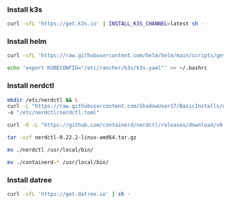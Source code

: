 ### Install k3s
```bash
curl -sfL 'https://get.k3s.io' | INSTALL_K3S_CHANNEL=latest sh -
```

### Install helm
```bash
curl -sfL 'https://raw.githubusercontent.com/helm/helm/main/scripts/get-helm-3' | sh -
```
```bash
echo 'export KUBECONFIG="/etc/rancher/k3s/k3s.yaml"' >> ~/.bashrc
```

### Install nerdctl
```bash
mkdir /etc/nerdctl && \
curl -L "https://raw.githubusercontent.com/ShadowUser17/BasicInstalls/master/k3s/k3s-nerdctl.toml" \
-o "/etc/nerdctl/nerdctl.toml"
```
```bash
curl -O -L "https://github.com/containerd/nerdctl/releases/download/v0.22.2/nerdctl-0.22.2-linux-amd64.tar.gz"
```
```bash
tar -xzf nerdctl-0.22.2-linux-amd64.tar.gz
```
```bash
mv ./nerdctl /usr/local/bin/
```
```bash
mv ./containerd-* /usr/local/bin/
```

### Install datree
```bash
curl -sfL 'https://get.datree.io' | sh -
```
